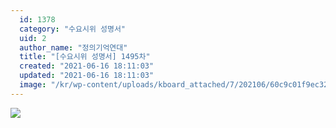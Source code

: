 ```yaml
---
  id: 1378
  category: "수요시위 성명서"
  uid: 2
  author_name: "정의기억연대"
  title: "[수요시위 성명서] 1495차"
  created: "2021-06-16 18:11:03"
  updated: "2021-06-16 18:11:03"
  image: "/kr/wp-content/uploads/kboard_attached/7/202106/60c9c01f9ec324105476.jpg"
---
```

![](/kr/wp-content/uploads/kboard_attached/7/202106/60c9c01f9ec324105476.jpg)